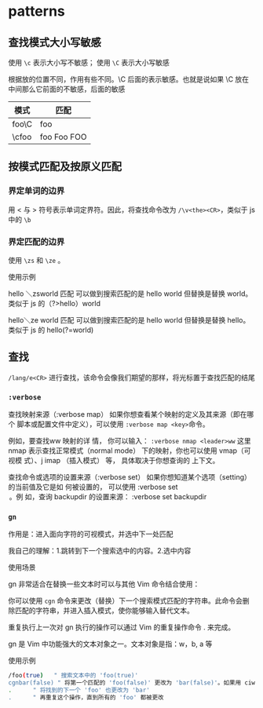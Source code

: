 # patterns

## 查找模式大小写敏感

使用 `\c` 表示大小写不敏感；
使用 `\C` 表示大小写敏感

根据放的位置不同，作用有些不同。\C 后面的表示敏感。也就是说如果 \C 放在中间那么它前面的不敏感，后面的敏感

| 模式  | 匹配        |
| ----- | ----------- |
| foo\C | foo         |
| \cfoo | foo Foo FOO |

## 按模式匹配及按原义匹配

### 界定单词的边界

用 < 与 > 符号表示单词定界符。因此，将查找命令改为 `/\v<the><CR>`，类似于 js 中的 `\b`

### 界定匹配的边界

使用 `\zs` 和 `\ze` 。

使用示例

hello ＼zsworld 匹配 可以做到搜索匹配的是 hello world 但替换是替换 world。类似于 js 的（?>hello）world

hello＼ze world 匹配 可以做到搜索匹配的是 hello world 但替换是替换 hello。类似于 js 的 hello(?=world)

## 查找

`/lang/e<CR>` 进行查找，该命令会像我们期望的那样，将光标置于查找匹配的结尾

### `:verbose`

查找映射来源（:verbose map） 如果你想查看某个映射的定义及其来源（即在哪个 脚本或配置文件中定义），可以使用 `:verbose map <key>`命令。

例如，要查找<leader>ww 映射的详 情， 你可以输入： `:verbose nmap <leader>ww` 这里 nmap 表示查找正常模式（normal mode） 下的映射，你也可以使用 vmap（可视模 式）、j imap （插入模式） 等， 具体取决于你想查询的 上下文。

查找命令或选项的设置来源（:verbose set） 如果你想知道某个选项（setting）的当前值及它是如 何被设置的， 可以使用 :verbose set <option> 。例 如，查询 backupdir 的设置来源： `:verbose set backupdir`

### `gn`

作用是：进入面向字符的可视模式，并选中下一处匹配

我自己的理解：1.跳转到下一个搜索选中的内容。2.选中内容

使用场景

gn 非常适合在替换一些文本时可以与其他 Vim 命令结合使用：

你可以使用 `cgn` 命令来更改（替换）下一个搜索模式匹配的字符串。此命令会删除匹配的字符串，并进入插入模式，使你能够输入替代文本。

重复执行上一次对 gn 执行的操作可以通过 Vim 的重复操作命令 . 来完成。

gn 是 Vim 中功能强大的文本对象之一。文本对象是指：w，b, a 等

使用示例

```bash
/foo(true)   " 搜索文本中的 'foo(true)'
cgnbar(false) " 将第一个匹配的 'foo(false)' 更改为 'bar(false)'。如果用 ciw 就会导致只修改 foo 为 bar 的情况
.      " 将找到的下一个 'foo' 也更改为 'bar'
.      " 再重复这个操作，直到所有的 'foo' 都被更改
```
